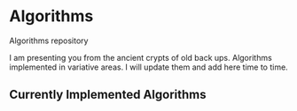 # Algorithms
Algorithms repository

I am presenting you from the ancient crypts of old back ups. Algorithms implemented in variative areas. 
I will update them and add here time to time.

## Currently Implemented Algorithms
